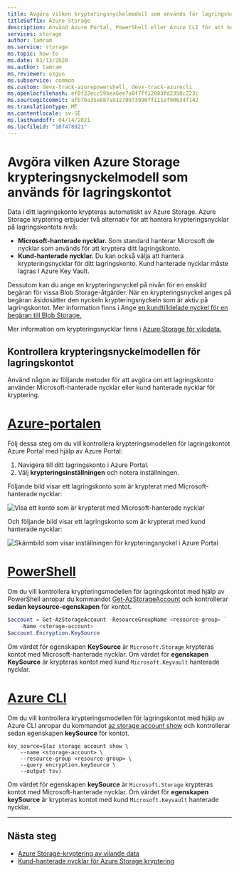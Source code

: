 ```yaml
---
title: Avgöra vilken krypteringsnyckelmodell som används för lagringskontot
titleSuffix: Azure Storage
description: Använd Azure Portal, PowerShell eller Azure CLI för att kontrollera hur krypteringsnycklar hanteras för lagringskontot. Nycklar kan hanteras av Microsoft (standard) eller av kunden. Kund hanterade nycklar måste lagras i Azure Key Vault.
services: storage
author: tamram
ms.service: storage
ms.topic: how-to
ms.date: 03/13/2020
ms.author: tamram
ms.reviewer: ozgun
ms.subservice: common
ms.custom: devx-track-azurepowershell, devx-track-azurecli
ms.openlocfilehash: ef0f32ecc59bea6ee7a0f7ff12083fd2358c223c
ms.sourcegitcommit: afb79a35e687a91270973990ff111ef90634f142
ms.translationtype: MT
ms.contentlocale: sv-SE
ms.lasthandoff: 04/14/2021
ms.locfileid: "107478921"
---
```

# <a name="determine-which-azure-storage-encryption-key-model-is-in-use-for-the-storage-account"></a>Avgöra vilken Azure Storage krypteringsnyckelmodell som används för lagringskontot

Data i ditt lagringskonto krypteras automatiskt av Azure Storage. Azure Storage kryptering erbjuder två alternativ för att hantera krypteringsnycklar på lagringskontots nivå:

- **Microsoft-hanterade nycklar.** Som standard hanterar Microsoft de nycklar som används för att kryptera ditt lagringskonto.
- **Kund-hanterade nycklar.** Du kan också välja att hantera krypteringsnycklar för ditt lagringskonto. Kund hanterade nycklar måste lagras i Azure Key Vault.

Dessutom kan du ange en krypteringsnyckel på nivån för en enskild begäran för vissa Blob Storage-åtgärder. När en krypteringsnyckel anges på begäran åsidosätter den nyckeln krypteringsnyckeln som är aktiv på lagringskontot. Mer information finns i Ange [en kundtilldelade nyckel för en begäran till Blob Storage.](../blobs/storage-blob-customer-provided-key.md)

Mer information om krypteringsnycklar finns i [Azure Storage för vilodata.](storage-service-encryption.md)

## <a name="check-the-encryption-key-model-for-the-storage-account"></a>Kontrollera krypteringsnyckelmodellen för lagringskontot

Använd någon av följande metoder för att avgöra om ett lagringskonto använder Microsoft-hanterade nycklar eller kund hanterade nycklar för kryptering.

# <a name="azure-portal"></a>[Azure-portalen](#tab/portal)

Följ dessa steg om du vill kontrollera krypteringsmodellen för lagringskontot Azure Portal med hjälp av Azure Portal:

1. Navigera till ditt lagringskonto i Azure Portal.
1. Välj **krypteringsinställningen** och notera inställningen.

Följande bild visar ett lagringskonto som är krypterat med Microsoft-hanterade nycklar:

![Visa ett konto som är krypterat med Microsoft-hanterade nycklar](media/storage-encryption-key-model-get/microsoft-managed-encryption-key-setting-portal.png)

Och följande bild visar ett lagringskonto som är krypterat med kund hanterade nycklar:

![Skärmbild som visar inställningen för krypteringsnyckel i Azure Portal](media/storage-encryption-key-model-get/customer-managed-encryption-key-setting-portal.png)

# <a name="powershell"></a>[PowerShell](#tab/powershell)

Om du vill kontrollera krypteringsmodellen för lagringskontot med hjälp av PowerShell anropar du kommandot [Get-AzStorageAccount](/powershell/module/az.storage/get-azstorageaccount) och kontrollerar **sedan keysource-egenskapen** för kontot.

```powershell
$account = Get-AzStorageAccount -ResourceGroupName <resource-group> `
    -Name <storage-account>
$account.Encryption.KeySource
```

Om värdet för egenskapen **KeySource** är `Microsoft.Storage` krypteras kontot med Microsoft-hanterade nycklar. Om värdet för **egenskapen KeySource** är krypteras kontot med kund `Microsoft.Keyvault` hanterade nycklar.

# <a name="azure-cli"></a>[Azure CLI](#tab/cli)

Om du vill kontrollera krypteringsmodellen för lagringskontot med hjälp av Azure CLI anropar du kommandot [az storage account show](/cli/azure/storage/account#az-storage-account-show) och kontrollerar sedan egenskapen **keySource** för kontot.

```azurecli-interactive
key_source=$(az storage account show \
    --name <storage-account> \
    --resource-group <resource-group> \
    --query encryption.keySource \
    --output tsv)
```

Om värdet för egenskapen **keySource** är `Microsoft.Storage` krypteras kontot med Microsoft-hanterade nycklar. Om värdet för **egenskapen keySource** är krypteras kontot med kund `Microsoft.Keyvault` hanterade nycklar.

---

## <a name="next-steps"></a>Nästa steg

- [Azure Storage-kryptering av vilande data](storage-service-encryption.md)
- [Kund-hanterade nycklar för Azure Storage kryptering](customer-managed-keys-overview.md)
